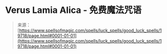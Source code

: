 <!--yml

category: 未分类

date: 2024-06-12 19:01:57

-->

# Verus Lamia Alica - 免费魔法咒语

> 来源：[https://www.spellsofmagic.com/spells/luck_spells/good_luck_spells/19718/page.html#0001-01-01](https://www.spellsofmagic.com/spells/luck_spells/good_luck_spells/19718/page.html#0001-01-01)
